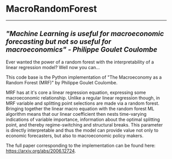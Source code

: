 # MacroRandomForest


---------------------------------------------------------------------------------------------------------------------------------
*"Machine Learning is useful for macroeconomic forecasting but not so useful for macroeconomics" - Philippe Goulet Coulombe*
---------------------------------------------------------------------------------------------------------------------------------

Ever wanted the power of a random forest with the interpretability of a linear regression model? Well now you can...

This code base is the Python implementation of "The Macroeconomy as a Random Forest (MRF)" by Philippe Goulet Coulombe. 

MRF has at it's core a linear regression equation, expressing some macroeconomic relationship. Unlike a regular linear regression though, in MRF variable and splitting point selections are made via a random forest. Bringing together the linear macro equation with the random forest ML algorithm means that our linear coefficient then nests time-varying indications of variable importance, information about the optimal splitting point, and thereby regime-switching and structural breaks. This parameter is directly interpretable and thus the model can provide value not only to economic forecasters, but also to macroeconomic policy makers.


The full paper corresponding to the implementation can be found here: https://arxiv.org/abs/2006.12724. 
